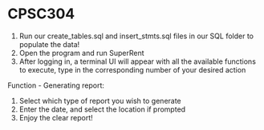 # CPSC304

1. Run our create_tables.sql and insert_stmts.sql files in our SQL folder to populate the data!
2. Open the program and run SuperRent
3. After logging in, a terminal UI will appear with all the available functions to execute, type in the corresponding number of your desired action


Function - Generating report:
1. Select which type of report you wish to generate
2. Enter the date, and select the location if prompted
3. Enjoy the clear report!

